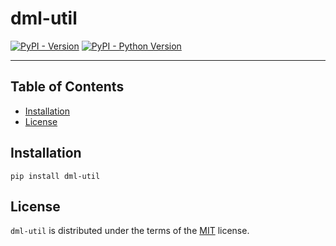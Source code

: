# dml-util

[![PyPI - Version](https://img.shields.io/pypi/v/dml-util.svg)](https://pypi.org/project/dml-util)
[![PyPI - Python Version](https://img.shields.io/pypi/pyversions/dml-util.svg)](https://pypi.org/project/dml-util)

---

## Table of Contents

- [Installation](#installation)
- [License](#license)

## Installation

```console
pip install dml-util
```

## License

`dml-util` is distributed under the terms of the [MIT](https://spdx.org/licenses/MIT.html) license.
